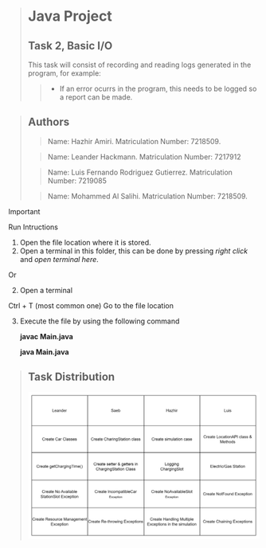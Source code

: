 > # Java Project
> ## Task 2, Basic I/O
> This task will consist of recording and reading logs generated in the program, for example:
>> - If an error ocurrs in the program, this needs to be logged so a report can be made. 

> ## Authors
>> Name: Hazhir Amiri.
>> Matriculation Number: 7218509.
>
>> Name: Leander Hackmann.
>> Matriculation Number: 7217912
>
>> Name: Luis Fernando Rodriguez Gutierrez.
>> Matriculation Number: 7219085
>
>> Name: Mohammed Al Salihi.
>> Matriculation Number: 7218509.

> [!IMPORTANT]
> Run Intructions
> 1. Open the file location where it is stored.
> 2. Open a terminal in this folder, this can be done by pressing *right click* and *open terminal here*.
>
> Or
>
> 2. Open a terminal
>    
>   Ctrl + T (most common one)
>   Go to the file location
> 
> 3. Execute the file by using the following command
>
>    **javac Main.java**
>    
>    **java Main.java**


> ## Task Distribution
> ![Alt text](image.png)
